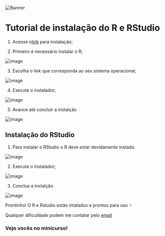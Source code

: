 ![Banner](https://www.unifal-mg.edu.br/simposiointegrado/wp-content/uploads/sites/104/2024/07/Biomas-do-Brasil-diversidade-saberes-e-tecnologias-sociais-1-1024x227.png)

# Tutorial de instalação do R e RStudio

1. Acesse o[link](https://posit.co/download/rstudio-desktop/) para instalação;

2. Primeiro é necessário instalar o R; 

![image](https://github.com/user-attachments/assets/a67a8d49-c02b-48fb-8d72-f4e26f61118c)

3. Escolha o link que corresponda ao seu sistema operacional;

![image](https://github.com/user-attachments/assets/943b3189-6b7f-41ed-a920-a6461a8f0083)

4. Execute o instalador;

![image](https://github.com/user-attachments/assets/68045e4a-8f5a-48bf-901a-6b7424a3a268)

5. Avance até concluir a instalção 

![image](https://github.com/user-attachments/assets/1dac3b5d-13c7-49bb-9ddf-4204ea0085a7)


## Instalação do RStudio 

1. Para instalar o RStudio o R deve estar devidamente instado. 

![image](https://github.com/user-attachments/assets/2f76ff75-d7e6-4c06-8614-8d5431ae781a)

2. Execute o instalador; 

![image](https://github.com/user-attachments/assets/2af1ef96-b52b-4f6a-8d2d-4172ffbe6fda)

3. Conclua a instalção. 

![image](https://github.com/user-attachments/assets/a10d3930-5931-4788-a4fc-f9ee12def610)

Prontinho! O R e Rstudio estão intalados e prontos para uso ✨

Qualquer dificuldade podem me contatar pelo [email](mariana.gomes@sou.unifal-mg.edu.br)

### Vejo vocês no minicurso! 



